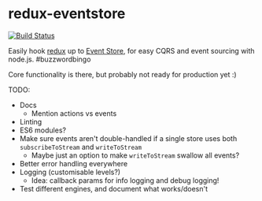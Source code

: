 # redux-eventstore
[![Build Status](https://snap-ci.com/camjackson/redux-eventstore/branch/master/build_image)](https://snap-ci.com/camjackson/redux-eventstore/branch/master)

Easily hook [redux](http://redux.js.org) up to [Event Store](https://geteventstore.com/), for easy CQRS and event sourcing with node.js. #buzzwordbingo

Core functionality is there, but probably not ready for production yet :)

TODO:
  - Docs
    - Mention actions vs events
  - Linting
  - ES6 modules?
  - Make sure events aren't double-handled if a single store uses both `subscribeToStream` and `writeToStream`
     - Maybe just an option to make `writeToStream` swallow all events?
  - Better error handling everywhere
  - Logging (customisable levels?)
    - Idea: callback params for info logging and debug logging!
  - Test different engines, and document what works/doesn't
